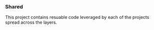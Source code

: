 ### Shared
This project contains resuable code leveraged by each of the 
projects spread across the layers.